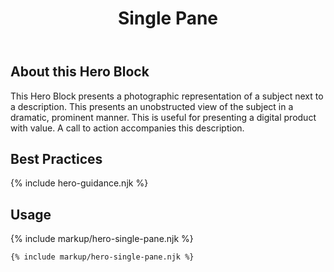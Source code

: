 ﻿---
title: Single Pane
summary: A image next to a solid block of color with text and a link.
tags: hero block
layout: guide
eleventyNavigation:
  key: Single Pane
  parent: Hero Blocks
  order: 1
  excerpt: A image next to a solid block of color with text and a link.
  img: /img/illustrations/illus-single-pane.svg
---

## About this Hero Block

This Hero Block presents a photographic representation of a subject next to a description. This presents an unobstructed view of the subject in a dramatic, prominent manner. This is useful for presenting a digital product with value. A call to action accompanies this description.

## Best Practices 

{% include hero-guidance.njk %}

## Usage

{% include markup/hero-single-pane.njk %}

``` html
{% include markup/hero-single-pane.njk %}
```
